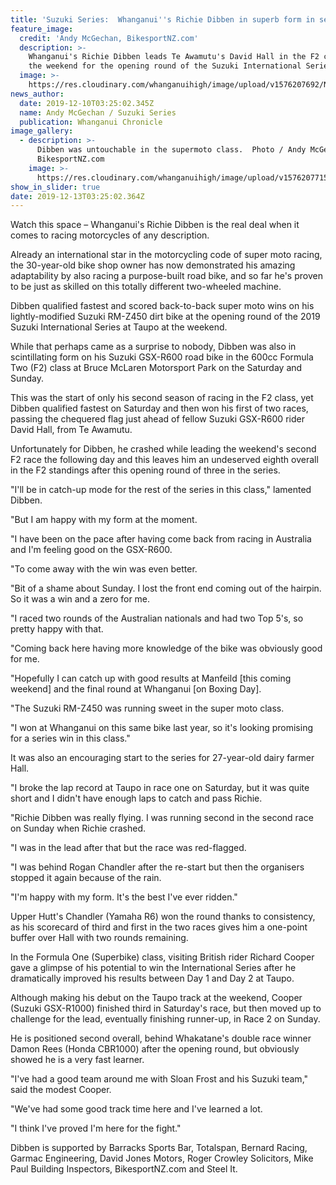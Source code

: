 ```yaml
---
title: 'Suzuki Series:  Whanganui''s Richie Dibben in superb form in series opener'
feature_image:
  credit: 'Andy McGechan, BikesportNZ.com'
  description: >-
    Whanganui's Richie Dibben leads Te Awamutu's David Hall in the F2 class at
    the weekend for the opening round of the Suzuki International Series. 
  image: >-
    https://res.cloudinary.com/whanganuihigh/image/upload/v1576207692/News/Richie_Dibben_1_Chron_10.12.19.jpg
news_author:
  date: 2019-12-10T03:25:02.345Z
  name: Andy McGechan / Suzuki Series
  publication: Whanganui Chronicle
image_gallery:
  - description: >-
      Dibben was untouchable in the supermoto class.  Photo / Andy McGechan,
      BikesportNZ.com
    image: >-
      https://res.cloudinary.com/whanganuihigh/image/upload/v1576207715/News/Richie_Dibben_2_Chron_10.12.19.jpg
show_in_slider: true
date: 2019-12-13T03:25:02.364Z
---
```

Watch this space – Whanganui's Richie Dibben is the real deal when it comes to racing motorcycles of any description.

Already an international star in the motorcycling code of super moto racing, the 30-year-old bike shop owner has now demonstrated his amazing adaptability by also racing a purpose-built road bike, and so far he's proven to be just as skilled on this totally different two-wheeled machine.

Dibben qualified fastest and scored back-to-back super moto wins on his lightly-modified Suzuki RM-Z450 dirt bike at the opening round of the 2019 Suzuki International Series at Taupo at the weekend.

While that perhaps came as a surprise to nobody, Dibben was also in scintillating form on his Suzuki GSX-R600 road bike in the 600cc Formula Two (F2) class at Bruce McLaren Motorsport Park on the Saturday and Sunday.

This was the start of only his second season of racing in the F2 class, yet Dibben qualified fastest on Saturday and then won his first of two races, passing the chequered flag just ahead of fellow Suzuki GSX-R600 rider David Hall, from Te Awamutu.

Unfortunately for Dibben, he crashed while leading the weekend's second F2 race the following day and this leaves him an undeserved eighth overall in the F2 standings after this opening round of three in the series.

"I'll be in catch-up mode for the rest of the series in this class," lamented Dibben.

"But I am happy with my form at the moment.

"I have been on the pace after having come back from racing in Australia and I'm feeling good on the GSX-R600.

"To come away with the win was even better.

"Bit of a shame about Sunday. I lost the front end coming out of the hairpin. So it was a win and a zero for me.

"I raced two rounds of the Australian nationals and had two Top 5's, so pretty happy with that.

"Coming back here having more knowledge of the bike was obviously good for me.

"Hopefully I can catch up with good results at Manfeild [this coming weekend] and the final round at Whanganui [on Boxing Day].

"The Suzuki RM-Z450 was running sweet in the super moto class.

"I won at Whanganui on this same bike last year, so it's looking promising for a series win in this class."

It was also an encouraging start to the series for 27-year-old dairy farmer Hall.

"I broke the lap record at Taupo in race one on Saturday, but it was quite short and I didn't have enough laps to catch and pass Richie.

"Richie Dibben was really flying. I was running second in the second race on Sunday when Richie crashed.

"I was in the lead after that but the race was red-flagged.

"I was behind Rogan Chandler after the re-start but then the organisers stopped it again because of the rain.

"I'm happy with my form. It's the best I've ever ridden."

Upper Hutt's Chandler (Yamaha R6) won the round thanks to consistency, as his scorecard of third and first in the two races gives him a one-point buffer over Hall with two rounds remaining.

In the Formula One (Superbike) class, visiting British rider Richard Cooper gave a glimpse of his potential to win the International Series after he dramatically improved his results between Day 1 and Day 2 at Taupo.

Although making his debut on the Taupo track at the weekend, Cooper (Suzuki GSX-R1000) finished third in Saturday's race, but then moved up to challenge for the lead, eventually finishing runner-up, in Race 2 on Sunday.

He is positioned second overall, behind Whakatane's double race winner Damon Rees (Honda CBR1000) after the opening round, but obviously showed he is a very fast learner.

"I've had a good team around me with Sloan Frost and his Suzuki team," said the modest Cooper.

"We've had some good track time here and I've learned a lot.

"I think I've proved I'm here for the fight."

Dibben is supported by Barracks Sports Bar, Totalspan, Bernard Racing, Garmac Engineering, David Jones Motors, Roger Crowley Solicitors, Mike Paul Building Inspectors, BikesportNZ.com and Steel It.
